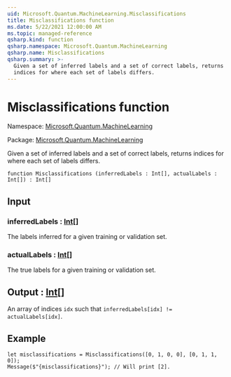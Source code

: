 ```yaml
---
uid: Microsoft.Quantum.MachineLearning.Misclassifications
title: Misclassifications function
ms.date: 5/22/2021 12:00:00 AM
ms.topic: managed-reference
qsharp.kind: function
qsharp.namespace: Microsoft.Quantum.MachineLearning
qsharp.name: Misclassifications
qsharp.summary: >-
  Given a set of inferred labels and a set of correct labels, returns
  indices for where each set of labels differs.
---
```


# Misclassifications function

Namespace: [Microsoft.Quantum.MachineLearning](xref:Microsoft.Quantum.MachineLearning)

Package: [Microsoft.Quantum.MachineLearning](https://nuget.org/packages/Microsoft.Quantum.MachineLearning)


Given a set of inferred labels and a set of correct labels, returnsindices for where each set of labels differs.

```qsharp
function Misclassifications (inferredLabels : Int[], actualLabels : Int[]) : Int[]
```


## Input

### inferredLabels : [Int](xref:microsoft.quantum.qsharp.valueliterals#int-literals)[]

The labels inferred for a given training or validation set.


### actualLabels : [Int](xref:microsoft.quantum.qsharp.valueliterals#int-literals)[]

The true labels for a given training or validation set.



## Output : [Int](xref:microsoft.quantum.qsharp.valueliterals#int-literals)[]

An array of indices `idx` such that`inferredLabels[idx] != actualLabels[idx]`.

## Example

```qsharplet misclassifications = Misclassifications([0, 1, 0, 0], [0, 1, 1, 0]);Message($"{misclassifications}"); // Will print [2].```
